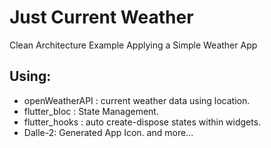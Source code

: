 # Just Current Weather

Clean Architecture Example Applying a Simple Weather App

## Using:

- openWeatherAPI : current weather data using location.
- flutter_bloc : State Management.
- flutter_hooks : auto create-dispose states within widgets.
- Dalle-2: Generated App Icon. 
and more...